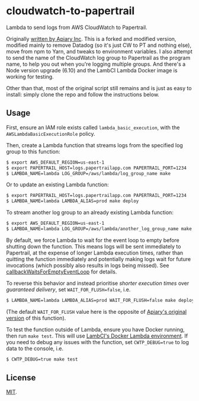 # cloudwatch-to-papertrail

Lambda to send logs from AWS CloudWatch to Papertrail.

Originally [written by Apiary Inc](https://github.com/apiaryio/cloudwatch-to-papertrail). This is a forked and modified version, modified mainly to remove Datadog (so it's just CW to PT and nothing else), move from npm to Yarn, and tweaks to environment variables. I also attempt to send the name of the CloudWatch log group to Papertrail as the program name, to help you out when you're logging multiple groups. And there's a Node version upgrade (6.10) and the LambCI Lambda Docker image is working for testing.

Other than that, most of the original script still remains and is just as easy to install: simply clone the repo and follow the instructions below.

## Usage

First, ensure an IAM role exists called `lambda_basic_execution`, with the `AWSLambdaBasicExecutionRole` policy.

Then, create a Lambda function that streams logs from the specified log group to this function:

```bash
$ export AWS_DEFAULT_REGION=us-east-1
$ export PAPERTRAIL_HOST=logs.papertrailapp.com PAPERTRAIL_PORT=1234
$ LAMBDA_NAME=lambda LOG_GROUP=/aws/lambda/log_group_name make
```

Or to update an existing Lambda function:

```bash
$ export PAPERTRAIL_HOST=logs.papertrailapp.com PAPERTRAIL_PORT=1234
$ LAMBDA_NAME=lambda LAMBDA_ALIAS=prod make deploy
```

To stream another log group to an already existing Lambda function:

```bash
$ export AWS_DEFAULT_REGION=us-east-1
$ LAMBDA_NAME=lambda LOG_GROUP=/aws/lambda/another_log_group_name make log
```

By default, we force Lambda to wait for the event loop to empty before shutting down the function. This means logs will be sent immediately to Papertrail, at the expense of longer Lambda execution times, rather than quitting the function immediately and potentially making logs wait for future invocations (which possibly also results in logs being missed). See [callbackWaitsForEmptyEventLoop](http://docs.aws.amazon.com/lambda/latest/dg/nodejs-prog-model-context.html) for details.

To reverse this behavior and instead prioritise _shorter execution times_ over _guaranteed delivery_, set `WAIT_FOR_FLUSH=false`, i.e.
```bash
$ LAMBDA_NAME=lambda LAMBDA_ALIAS=prod WAIT_FOR_FLUSH=false make deploy
```

(The default `WAIT_FOR_FLUSH` value here is the opposite of [Apiary's original version](https://github.com/apiaryio/cloudwatch-to-papertrail) of this function).

To test the function outside of Lambda, ensure you have Docker running, then run `make test`. This will use [LambCI's Docker Lambda environment](https://github.com/lambci/docker-lambda). If you need to debug any issues with the function, set `CWTP_DEBUG=true` to log data to the console, i.e.
```bash
$ CWTP_DEBUG=true make test
```

## License

[MIT](LICENSE).